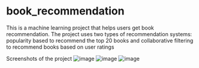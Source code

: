 # book_recommendation
This is a machine learning project that helps users get book recommendation. The project uses two types of recommendation systems: popularity based to recommend the top 20 books and collaborative filtering to recommend books based on user ratings

Screenshots of the project 
![image](https://user-images.githubusercontent.com/70855999/182065612-514e7c01-1c2c-4444-94e4-d02e7cdae25d.png)
![image](https://user-images.githubusercontent.com/70855999/182065691-531f7e69-1b94-4f20-aafa-a20a6118ad68.png)
![image](https://user-images.githubusercontent.com/70855999/182065761-33df24cc-8c7a-4f6e-8130-060e82ecf511.png)
